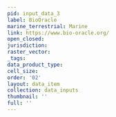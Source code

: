 ```yaml
---
pid: input_data_3
label: BioOracle
marine_terrestrial: Marine
link: https://www.bio-oracle.org/
open_closed: 
jurisdiction: 
raster_vector: 
_tags: 
data_product_type: 
cell_size: 
order: '02'
layout: data_item
collection: data_inputs
thumbnail: ''
full: ''
---
```

